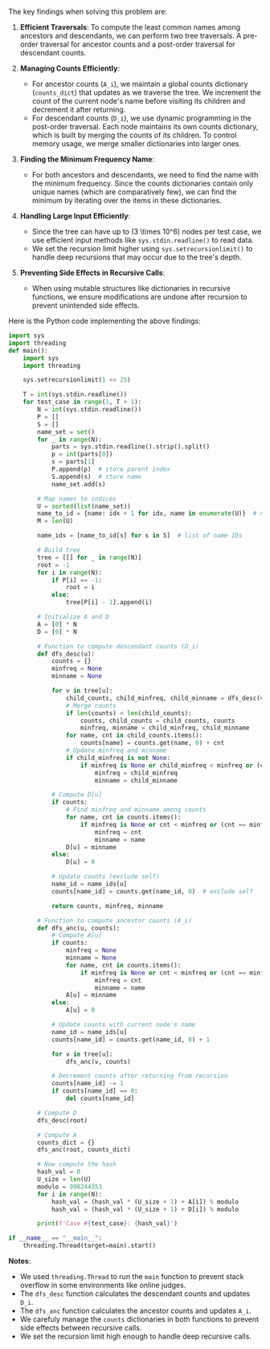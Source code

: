 The key findings when solving this problem are:

1. **Efficient Traversals**: To compute the least common names among ancestors and descendants, we can perform two tree traversals. A pre-order traversal for ancestor counts and a post-order traversal for descendant counts.

2. **Managing Counts Efficiently**:
   - For ancestor counts (`A_i`), we maintain a global counts dictionary (`counts_dict`) that updates as we traverse the tree. We increment the count of the current node's name before visiting its children and decrement it after returning.
   - For descendant counts (`D_i`), we use dynamic programming in the post-order traversal. Each node maintains its own counts dictionary, which is built by merging the counts of its children. To control memory usage, we merge smaller dictionaries into larger ones.

3. **Finding the Minimum Frequency Name**:
   - For both ancestors and descendants, we need to find the name with the minimum frequency. Since the counts dictionaries contain only unique names (which are comparatively few), we can find the minimum by iterating over the items in these dictionaries.

4. **Handling Large Input Efficiently**:
   - Since the tree can have up to \(3 \times 10^6\) nodes per test case, we use efficient input methods like `sys.stdin.readline()` to read data.
   - We set the recursion limit higher using `sys.setrecursionlimit()` to handle deep recursions that may occur due to the tree's depth.

5. **Preventing Side Effects in Recursive Calls**:
   - When using mutable structures like dictionaries in recursive functions, we ensure modifications are undone after recursion to prevent unintended side effects.

Here is the Python code implementing the above findings:

```python
import sys
import threading
def main():
    import sys
    import threading

    sys.setrecursionlimit(1 << 25)

    T = int(sys.stdin.readline())
    for test_case in range(1, T + 1):
        N = int(sys.stdin.readline())
        P = []
        S = []
        name_set = set()
        for _ in range(N):
            parts = sys.stdin.readline().strip().split()
            p = int(parts[0])
            s = parts[1]
            P.append(p)  # store parent index
            S.append(s)  # store name
            name_set.add(s)

        # Map names to indices
        U = sorted(list(name_set))
        name_to_id = {name: idx + 1 for idx, name in enumerate(U)}  # names mapped to 1..|U|
        M = len(U)

        name_ids = [name_to_id[s] for s in S]  # list of name IDs

        # Build tree
        tree = [[] for _ in range(N)]
        root = -1
        for i in range(N):
            if P[i] == -1:
                root = i
            else:
                tree[P[i] - 1].append(i)

        # Initialize A and D
        A = [0] * N
        D = [0] * N

        # Function to compute descendant counts (D_i)
        def dfs_desc(u):
            counts = {}
            minfreq = None
            minname = None

            for v in tree[u]:
                child_counts, child_minfreq, child_minname = dfs_desc(v)
                # Merge counts
                if len(counts) < len(child_counts):
                    counts, child_counts = child_counts, counts
                    minfreq, minname = child_minfreq, child_minname
                for name, cnt in child_counts.items():
                    counts[name] = counts.get(name, 0) + cnt
                # Update minfreq and minname
                if child_minfreq is not None:
                    if minfreq is None or child_minfreq < minfreq or (child_minfreq == minfreq and child_minname < minname):
                        minfreq = child_minfreq
                        minname = child_minname

            # Compute D[u]
            if counts:
                # Find minfreq and minname among counts
                for name, cnt in counts.items():
                    if minfreq is None or cnt < minfreq or (cnt == minfreq and name < minname):
                        minfreq = cnt
                        minname = name
                D[u] = minname
            else:
                D[u] = 0

            # Update counts (exclude self)
            name_id = name_ids[u]
            counts[name_id] = counts.get(name_id, 0)  # exclude self

            return counts, minfreq, minname

        # Function to compute ancestor counts (A_i)
        def dfs_anc(u, counts):
            # Compute A[u]
            if counts:
                minfreq = None
                minname = None
                for name, cnt in counts.items():
                    if minfreq is None or cnt < minfreq or (cnt == minfreq and name < minname):
                        minfreq = cnt
                        minname = name
                A[u] = minname
            else:
                A[u] = 0

            # Update counts with current node's name
            name_id = name_ids[u]
            counts[name_id] = counts.get(name_id, 0) + 1

            for v in tree[u]:
                dfs_anc(v, counts)

            # Decrement counts after returning from recursion
            counts[name_id] -= 1
            if counts[name_id] == 0:
                del counts[name_id]

        # Compute D
        dfs_desc(root)

        # Compute A
        counts_dict = {}
        dfs_anc(root, counts_dict)

        # Now compute the hash
        hash_val = 0
        U_size = len(U)
        modulo = 998244353
        for i in range(N):
            hash_val = (hash_val * (U_size + 1) + A[i]) % modulo
            hash_val = (hash_val * (U_size + 1) + D[i]) % modulo

        print(f'Case #{test_case}: {hash_val}')

if __name__ == "__main__":
    threading.Thread(target=main).start()
```

**Notes**:

- We used `threading.Thread` to run the `main` function to prevent stack overflow in some environments like online judges.
- The `dfs_desc` function calculates the descendant counts and updates `D_i`.
- The `dfs_anc` function calculates the ancestor counts and updates `A_i`.
- We carefuly manage the `counts` dictionaries in both functions to prevent side effects between recursive calls.
- We set the recursion limit high enough to handle deep recursive calls.